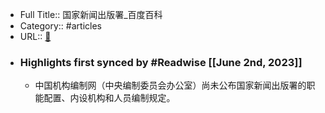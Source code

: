- Full Title:: 国家新闻出版署_百度百科
- Category:: #articles
- URL:: [🔗](https://baike.baidu.com/item/%E5%9B%BD%E5%AE%B6%E6%96%B0%E9%97%BB%E5%87%BA%E7%89%88%E7%BD%B2/24621068)
- ### Highlights first synced by #Readwise [[June 2nd, 2023]]
    - 中国机构编制网（中央编制委员会办公室）尚未公布国家新闻出版署的职能配置、内设机构和人员编制规定。
